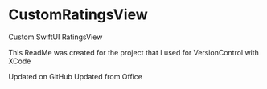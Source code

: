 # CustomRatingsView
Custom SwiftUI RatingsView

This ReadMe was created for the project that I used for VersionControl with XCode

Updated on GitHub
Updated from Office
